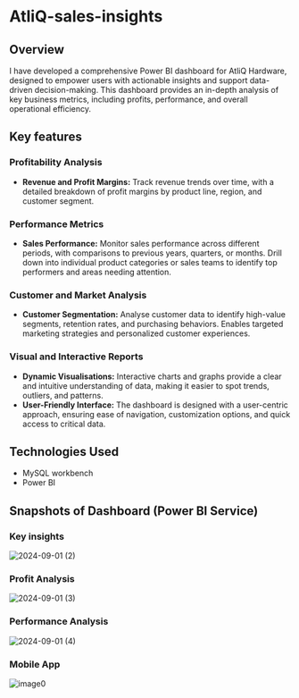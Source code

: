 # AtliQ-sales-insights

## Overview
I have developed a comprehensive Power BI dashboard for AtliQ Hardware, designed to empower users with actionable insights and support data-driven decision-making. This dashboard provides an in-depth analysis of key business metrics, including profits, performance, and overall operational efficiency.

## Key features

### Profitability Analysis
* **Revenue and Profit Margins:** Track revenue trends over time, with a detailed breakdown of profit margins by product line, region, and customer segment.

### Performance Metrics
* **Sales Performance:**  Monitor sales performance across different periods, with comparisons to previous years, quarters, or months. Drill down into individual product categories or sales teams to identify top performers and areas needing attention.

### Customer and Market Analysis
* **Customer Segmentation:** Analyse customer data to identify high-value segments, retention rates, and purchasing behaviors. Enables targeted marketing strategies and personalized customer experiences.

### Visual and Interactive Reports
* **Dynamic Visualisations:** Interactive charts and graphs provide a clear and intuitive understanding of data, making it easier to spot trends, outliers, and patterns.
* **User-Friendly Interface:** The dashboard is designed with a user-centric approach, ensuring ease of navigation, customization options, and quick access to critical data.

## Technologies Used
* MySQL workbench
* Power BI

## Snapshots of Dashboard (Power BI Service)

### Key insights
![2024-09-01 (2)](https://github.com/user-attachments/assets/0ce1cab2-24e2-44ed-a1aa-9828b24d1e3b)

### Profit Analysis
![2024-09-01 (3)](https://github.com/user-attachments/assets/c7f9df79-f6a2-484f-ba5d-d79205b2641f)

### Performance Analysis
![2024-09-01 (4)](https://github.com/user-attachments/assets/dbaca100-79ef-47a3-980e-29a6799fbd77)

### Mobile App
![image0](https://github.com/user-attachments/assets/cf7d74a1-65dc-4d94-9179-7195e3e3328c)
